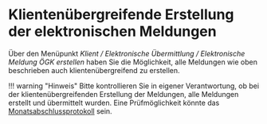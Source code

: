 # Klientenübergreifende Erstellung der elektronischen Meldungen

Über den Menüpunkt *Klient / Elektronische Übermittlung / Elektronische Meldung ÖGK erstellen* haben Sie die Möglichkeit, alle Meldungen wie oben beschrieben auch klientenübergreifend zu erstellen.

!!! warning "Hinweis"
    Bitte kontrollieren Sie in eigener Verantwortung, ob bei der klientenübergreifenden Erstellung der Meldungen, alle Meldungen erstellt und übermittelt wurden. Eine Prüfmöglichkeit könnte das [Monatsabschlussprotokoll](../../Ausdrucke%20allgemein/Ausdruck%20Journal,%20ÖGK/Monats-Abschlussprotokoll.md) sein.